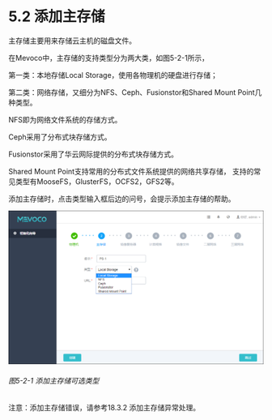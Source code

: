 # 5.2 添加主存储

主存储主要用来存储云主机的磁盘文件。

在Mevoco中，主存储的支持类型分为两大类，如图5-2-1所示，

第一类：本地存储Local Storage，使用各物理机的硬盘进行存储；

第二类：网络存储，又细分为NFS、Ceph、Fusionstor和Shared Mount Point几种类型。

NFS即为网络文件系统的存储方式。

Ceph采用了分布式块存储方式。

Fusionstor采用了华云网际提供的分布式块存储方式。

Shared Mount Point支持常用的分布式文件系统提供的网络共享存储， 支持的常见类型有MooseFS，GlusterFS，OCFS2，GFS2等。

添加主存储时，点击类型输入框后边的问号，会提示添加主存储的帮助。

![png](../images/5-2-1.png "图5-2-1 添加主存储可选类型")
###### 图5-2-1 添加主存储可选类型 

注意：添加主存储错误，请参考18.3.2 添加主存储异常处理。

